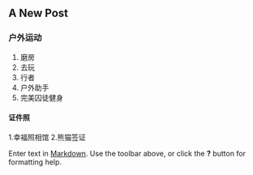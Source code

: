 ## A New Post

### 户外运动
 1. 磨房
 2. 去玩
 3. 行者
 4. 户外助手
 5. 完美囚徒健身
 
#### 证件照
  1.幸福照相馆
  2.熊猫签证
 

Enter text in [Markdown](http://daringfireball.net/projects/markdown/). Use the toolbar above, or click the **?** button for formatting help.
